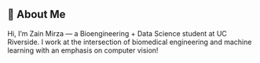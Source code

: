 ## 👋 **About Me**

Hi, I’m Zain Mirza — a Bioengineering + Data Science student at UC Riverside. I work at the intersection of biomedical engineering and machine learning with an emphasis on computer vision!
